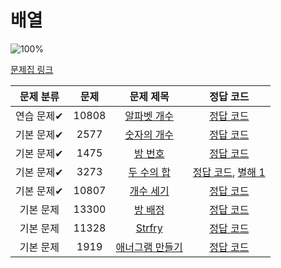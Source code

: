 # 배열

![100%](https://progress-bar.dev/5/?scale=8&title=progress&width=500&color=babaca&suffix=/8)

[문제집 링크](https://www.acmicpc.net/workbook/view/7307)

| 문제 분류  | 문제  |                        문제 제목                        |                                    정답 코드                                    |
| :--------: | :---: | :-----------------------------------------------------: | :-----------------------------------------------------------------------------: |
| 연습 문제✔ | 10808 |  [알파벳 개수](https://www.acmicpc.net/problem/10808)   |                    [정답 코드](../0x03/solutions/10808.cpp)                     |
| 기본 문제✔ | 2577  |   [숫자의 개수](https://www.acmicpc.net/problem/2577)   |                     [정답 코드](../0x03/solutions/2577.cpp)                     |
| 기본 문제✔ | 1475  |     [방 번호](https://www.acmicpc.net/problem/1475)     |                     [정답 코드](../0x03/solutions/1475.cpp)                     |
| 기본 문제✔ | 3273  |   [두 수의 합](https://www.acmicpc.net/problem/3273)    | [정답 코드](../0x03/solutions/3273.cpp), [별해 1](../0x03/solutions/3273_1.cpp) |
| 기본 문제✔ | 10807 |   [개수 세기](https://www.acmicpc.net/problem/10807)    |                    [정답 코드](../0x03/solutions/10807.cpp)                     |
| 기본 문제  | 13300 |    [방 배정](https://www.acmicpc.net/problem/13300)     |                    [정답 코드](../0x03/solutions/13300.cpp)                     |
| 기본 문제  | 11328 |     [Strfry](https://www.acmicpc.net/problem/11328)     |                    [정답 코드](../0x03/solutions/11328.cpp)                     |
| 기본 문제  | 1919  | [애너그램 만들기](https://www.acmicpc.net/problem/1919) |                     [정답 코드](../0x03/solutions/1919.cpp)                     |
